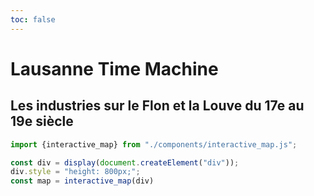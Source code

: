 ```yaml
---
toc: false
---
```


# Lausanne Time Machine

## Les industries sur le Flon et la Louve du 17e au 19e siècle 

```js
import {interactive_map} from "./components/interactive_map.js";

const div = display(document.createElement("div"));
div.style = "height: 800px;";
const map = interactive_map(div)
```

